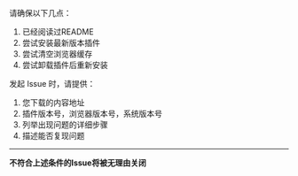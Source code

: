 请确保以下几点：

1. 已经阅读过README
2. 尝试安装最新版本插件
3. 尝试清空浏览器缓存
4. 尝试卸载插件后重新安装

发起 Issue 时，请提供：

1. 您下载的内容地址
2. 插件版本号，浏览器版本号，系统版本号
3. 列举出现问题的详细步骤
4. 描述能否复现问题

----------

**不符合上述条件的Issue将被无理由关闭**
